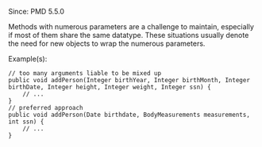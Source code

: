 Since: PMD 5.5.0

Methods with numerous parameters are a challenge to maintain, especially if most of them share the
same datatype. These situations usually denote the need for new objects to wrap the numerous parameters.

Example(s):
```
// too many arguments liable to be mixed up
public void addPerson(Integer birthYear, Integer birthMonth, Integer birthDate, Integer height, Integer weight, Integer ssn) {
    // ...
}
// preferred approach
public void addPerson(Date birthdate, BodyMeasurements measurements, int ssn) {
    // ...
}
```
